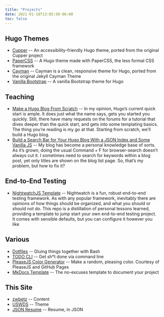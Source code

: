 ```yaml
---
title: "Projects"
date: 2021-01-18T13:05:50-06:00
toc: false
---
```


## Hugo Themes

- [Cupper](https://github.com/zwbetz-gh/cupper-hugo-theme) -- An accessibility-friendly Hugo theme, ported from the original Cupper project
- [PaperCSS](https://github.com/zwbetz-gh/papercss-hugo-theme) -- A Hugo theme made with PaperCSS, the less formal CSS framework
- [Cayman](https://github.com/zwbetz-gh/cayman-hugo-theme) -- Cayman is a clean, responsive theme for Hugo, ported from the original Jekyll Cayman Theme
- [Vanilla Bootstrap](https://github.com/zwbetz-gh/vanilla-bootstrap-hugo-theme) -- A vanilla Bootstrap theme for Hugo

## Teaching

- [Make a Hugo Blog From Scratch](https://github.com/zwbetz-gh/make-a-hugo-blog-from-scratch) -- In my opinion, Hugo’s current quick start is ample. It does just what the name says, gets you started you quickly. Still, there have many requests on the forums for a tutorial that dives deeper than the quick start, and gets into some templating basics. The thing you’re reading is my go at that. Starting from scratch, we’ll build a Hugo blog.
- [Build a Search Bar for Your Hugo Blog With a JSON Index and Some Vanilla JS](https://github.com/zwbetz-gh/build-a-search-bar-for-your-hugo-blog-with-a-json-index-and-some-vanilla-js) -- My blog has become a personal knowledge base of sorts. As it’s grown, doing the usual Command + F for browser-search doesn’t always cut it. I sometimes need to search for keywords within a blog post, yet only titles are shown on the blog list page. So, that’s my problem, but how to fix it?

## End-to-End Testing

- [NightwatchJS Template](https://github.com/zwbetz-gh/nightwatchjs-template) -- Nightwatch is a fun, robust end-to-end testing framework. As with any popular framework, inevitably there are opinions of how things should be organized, and what you should or should not do. This repo is a distillation of personal lessons learned, providing a template to jump start your own end-to-end testing project. It comes with sensible defaults, but you can configure it however you like

## Various

- [Dotfiles](https://github.com/zwbetz-gh/dotfiles) -- Gluing things together with Bash
- [TODO CLI](https://github.com/zwbetz-gh/todo-cli) -- Get sh*t done via command line
- [PleaseJS Color Generator](https://github.com/zwbetz-gh/github-pages-deploy-pleasejs) -- Make a random, pleasing color. Courtesy of PleaseJS and GitHub Pages
- [MkDocs Template](https://github.com/zwbetz-gh/mkdocs-template) -- The no-excuses template to document your project

## This Site

- [zwbetz](https://github.com/zwbetz-gh/zwbetz) -- Content
- [USWDS](https://github.com/zwbetz-gh/uswds-hugo-theme) -- Theme
- [JSON Resume](https://github.com/zwbetz-gh/json-resume) -- Resume, in JSON
